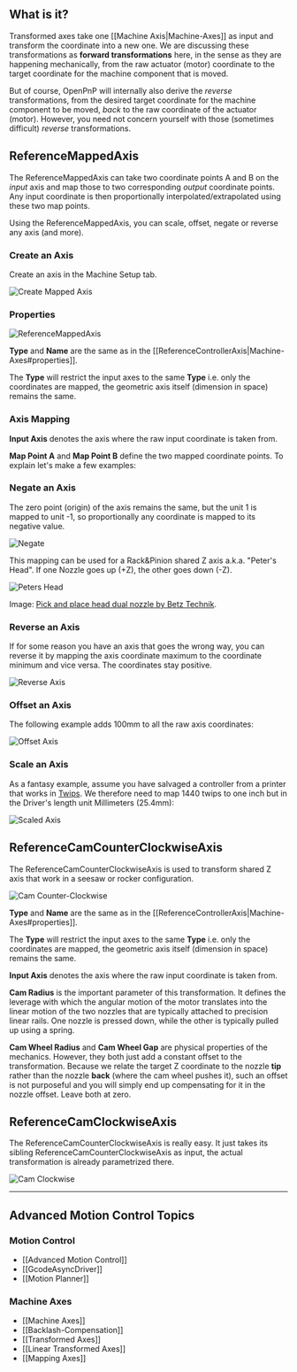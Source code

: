 ## What is it?

Transformed axes take one [[Machine Axis|Machine-Axes]] as input and transform the coordinate into a new one. We are discussing these transformations as **forward transformations** here, in the sense as they are happening mechanically, from the raw actuator (motor) coordinate to the target coordinate for the machine component that is moved. 

But of course, OpenPnP will internally also derive the _reverse_ transformations, from the desired target coordinate for the machine component to be moved, _back_ to the raw coordinate of the actuator (motor). However, you need not concern yourself with those (sometimes difficult) _reverse_ transformations. 

## ReferenceMappedAxis

The ReferenceMappedAxis can take two coordinate points A and B on the _input_ axis and map those to two corresponding _output_ coordinate points. Any input coordinate is then proportionally interpolated/extrapolated using these two map points. 

Using the ReferenceMappedAxis, you can scale, offset, negate or reverse any axis (and more). 

### Create an Axis

Create an axis in the Machine Setup tab.

![Create Mapped Axis](https://user-images.githubusercontent.com/9963310/95983710-67517280-0e22-11eb-9d90-ef4526970692.png)

### Properties

![ReferenceMappedAxis](https://user-images.githubusercontent.com/9963310/95984469-87cdfc80-0e23-11eb-9f43-2a83b906632e.png)

**Type** and **Name** are the same as in the [[ReferenceControllerAxis|Machine-Axes#properties]]. 

The **Type** will restrict the input axes to the same **Type** i.e. only the coordinates are mapped, the geometric axis itself (dimension in space) remains the same. 

### Axis Mapping

**Input Axis** denotes the axis where the raw input coordinate is taken from. 

**Map Point A** and **Map Point B** define the two mapped coordinate points. To explain let's make a few examples:

### Negate an Axis

The zero point (origin) of the axis remains the same, but the unit 1 is mapped to unit -1, so proportionally any coordinate is mapped to its negative value. 

![Negate](https://user-images.githubusercontent.com/9963310/95986818-dcbf4200-0e26-11eb-82a2-c91fb1866b10.png)

This mapping can be used for a Rack&Pinion shared Z axis a.k.a. "Peter's Head". If one Nozzle goes up (+Z), the other goes down (-Z).

![Peters Head](https://user-images.githubusercontent.com/9963310/95987574-e8f7cf00-0e27-11eb-9d89-4a538268eea3.png)

Image: [Pick and place head dual nozzle by Betz Technik](https://www.betztechnik.ca/store/p34/Pick_and_Place_head_-_dual_nozzle_-_OpenPnP_compatible.html#).

### Reverse an Axis

If for some reason you have an axis that goes the wrong way, you can reverse it by mapping the axis coordinate maximum to the coordinate minimum and vice versa. The coordinates stay positive.

![Reverse Axis](https://user-images.githubusercontent.com/9963310/95988924-dbdbdf80-0e29-11eb-9fcb-c5c91d9a3944.png)

### Offset an Axis

The following example adds 100mm to all the raw axis coordinates:

![Offset Axis](https://user-images.githubusercontent.com/9963310/95989202-3e34e000-0e2a-11eb-9b36-6d62f25ab7e9.png)

### Scale an Axis

As a fantasy example, assume you have salvaged a controller from a printer that works in [Twips](https://en.wikipedia.org/wiki/Twip). We therefore need to map 1440 twips to one inch but in the Driver's length unit Millimeters (25.4mm):

![Scaled Axis](https://user-images.githubusercontent.com/9963310/95990392-bcde4d00-0e2b-11eb-82d7-97d6c6337412.png)

## ReferenceCamCounterClockwiseAxis

The ReferenceCamCounterClockwiseAxis is used to transform shared Z axis that work in a seesaw or rocker configuration. 

![Cam Counter-Clockwise](https://user-images.githubusercontent.com/9963310/95992296-19426c00-0e2e-11eb-98d1-ddfdbdfd5f04.png) 

**Type** and **Name** are the same as in the [[ReferenceControllerAxis|Machine-Axes#properties]]. 

The **Type** will restrict the input axes to the same **Type** i.e. only the coordinates are mapped, the geometric axis itself (dimension in space) remains the same. 

**Input Axis** denotes the axis where the raw input coordinate is taken from. 

**Cam Radius** is the important parameter of this transformation. It defines the leverage with which the angular motion of the motor translates into the linear motion of the two nozzles that are typically attached to precision linear rails. One nozzle is pressed down, while the other is typically pulled up using a spring. 

**Cam Wheel Radius** and **Cam Wheel Gap** are physical properties of the mechanics. However, they both just add a constant offset to the transformation. Because we relate the target Z coordinate to the nozzle **tip** rather than the nozzle **back** (where the cam wheel pushes it), such an offset is not purposeful and you will simply end up compensating for it in the nozzle offset. Leave both at zero.

## ReferenceCamClockwiseAxis

The ReferenceCamCounterClockwiseAxis is really easy. It just takes its sibling ReferenceCamCounterClockwiseAxis as input, the actual transformation is already parametrized there.

![Cam Clockwise](https://user-images.githubusercontent.com/9963310/95995093-56f4c400-0e31-11eb-8b15-f90cd5e171d7.png)

___

## Advanced Motion Control Topics

### Motion Control
- [[Advanced Motion Control]]
- [[GcodeAsyncDriver]]
- [[Motion Planner]]

### Machine Axes
- [[Machine Axes]]
- [[Backlash-Compensation]]
- [[Transformed Axes]]
- [[Linear Transformed Axes]]
- [[Mapping Axes]] 